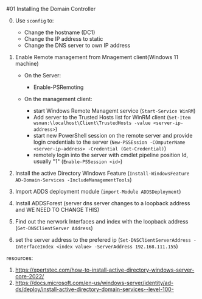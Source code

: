 #01 Installing the Domain Controller

0. Use `sconfig` to:
    - Change the hostname (DC1)
    - Change the IP address to static
    - Change the DNS server to own IP address

1. Enable Remote management from Mnagement client(Windows 11 machine)
    - On the Server:
        * Enable-PSRemoting
        
    - On the management client:
        * start Windows Remote Managemt service (`Start-Service WinRM`)
        * Add server to the Trusted Hosts list for WinRM client (`Set-Item wsman:\localhost\Client\TrustedHosts -value <server-ip-address>`)
        * start new PowerShell session on the remote server and provide login credentials to the server (`New-PSSEssion -COmputerName <server-ip-address> -Credential (Get-Credential)`)
        * remotely login into the server with cmdlet pipeline position Id, usually "1" (`Enable-PSSession <id>`)


2. Install the active Directory Windows Feature (`Install-WindowsFeature AD-Domain-Services -IncludeManagementTools`)

3. Import ADDS deployment module (`import-Module ADDSDeployment`)
4. Install ADDSForest (server dns server changes to a loopback address and WE NEED TO CHANGE THIS)
5. Find out the nerwork Interfaces and index with the loopback address (`Get-DNSClientServer Address`)
5. set the server address to the prefered ip (`Set-DNSClientServerAddress -InterfaceIndex <index value> -ServerAddress 192.168.111.155`)


resources: 
1. https://xpertstec.com/how-to-install-active-directory-windows-server-core-2022/
2. https://docs.microsoft.com/en-us/windows-server/identity/ad-ds/deploy/install-active-directory-domain-services--level-100-